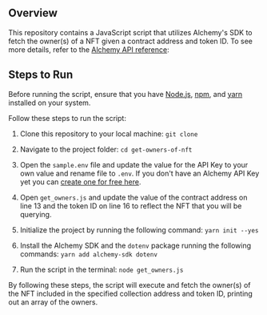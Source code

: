 ## Overview
This repository contains a JavaScript script that utilizes Alchemy's SDK to fetch the owner(s) of a NFT given a contract address and token ID. To see more details, refer to the [Alchemy API reference](https://docs.alchemy.com/reference/getownersfortoken):

## Steps to Run

Before running the script, ensure that you have [Node.js](https://docs.npmjs.com/downloading-and-installing-node-js-and-npm), [npm](https://docs.npmjs.com/downloading-and-installing-node-js-and-npm), and [yarn](https://classic.yarnpkg.com/lang/en/docs/install/#mac-stable) installed on your system. 

Follow these steps to run the script:

1. Clone this repository to your local machine:
`git clone `


2. Navigate to the project folder: `cd get-owners-of-nft`


3. Open the `sample.env` file and update the value for the API Key to your own value and rename file to `.env`. If you don't have an Alchemy API Key yet you can [create one for free here](https://alchemy.com/?a=starter-code).

4. Open `get_owners.js` and update the value of the contract address on line 13 and the token ID on line 16 to reflect the NFT that you will be querying. 


5. Initialize the project by running the following command: `yarn init --yes`


6. Install the Alchemy SDK and the `dotenv` package running the following commands: `yarn add alchemy-sdk dotenv`


7. Run the script in the terminal: `node get_owners.js`


By following these steps, the script will execute and fetch the owner(s) of the NFT included in the specified collection address and token ID, printing out an array of the owners.
